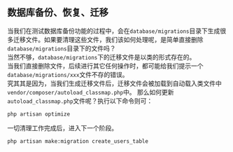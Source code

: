 ## 数据库备份、恢复、迁移
当我们在测试数据库备份功能的过程中，会在`database/migrations`目录下生成很多迁移文件。如果要清理这些文件，我们该如何处理呢，是简单直接删除`database/migrations`目录下的文件吗？  
当然不够，`database/migrations`下的迁移文件是以类的形式存在的。  
当我们直接删除文件，后续进行其它任何操作时，都可能给我们提示一个`database/migrations/xxx`文件不存的错误。  
究其其是因为，当我们生成迁移文件后，迁移文件会被加载到自动载入类文件中`vendor/composer/autoload_classmap.php`中。
那么如何更新`autoload_classmap.php`文件呢？执行以下命令则可：
```
php artisan optimize
```
一切清理工作完成后，进入下一个阶段。
```
php artisan make:migration create_users_table
```
